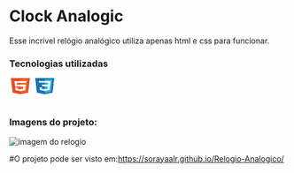 <h1>Clock Analogic</h1>
Esse incrível relógio analógico utiliza apenas html e css para funcionar.
<br>

<h3>Tecnologias utilizadas</h3>
<div style="display: inline_block">
 
  <img align="center" alt="HTML" height="30" width="40" src="https://raw.githubusercontent.com/devicons/devicon/master/icons/html5/html5-original.svg">
  <img align="center" alt="CSS" height="30" width="40" src="https://raw.githubusercontent.com/devicons/devicon/master/icons/css3/css3-original.svg">  
</div>
<br>
<h3>Imagens do projeto:</h3>
<img width="400px" src="https://i.imgur.com/yoRDQkl.png" alt="imagem do relogio" >
<br>

#O projeto pode ser visto em:https://sorayaalr.github.io/Relogio-Analogico/

